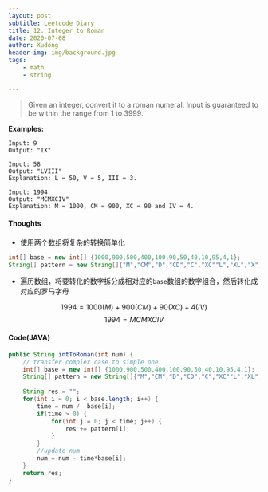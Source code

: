 ```yaml
---
layout: post
subtitle: Leetcode Diary
title: 12. Integer to Roman
date: 2020-07-08
author: Xudong
header-img: img/background.jpg
tags:   
    - math
    - string

---
```


> Given an integer, convert it to a roman numeral. Input is guaranteed to be within the range from 1 to 3999.

**Examples:**
```
Input: 9
Output: "IX"

Input: 58
Output: "LVIII"
Explanation: L = 50, V = 5, III = 3.

Input: 1994
Output: "MCMXCIV"
Explanation: M = 1000, CM = 900, XC = 90 and IV = 4.
```

#### Thoughts

- 使用两个数组将复杂的转换简单化
```java
int[] base = new int[] {1000,900,500,400,100,90,50,40,10,95,4,1}; 
String[] pattern = new String[]{"M","CM","D","CD","C","XC""L","XL","X","IX","V","IV","I"};
```
- 遍历数组，将要转化的数字拆分成相对应的`base`数组的数字组合，然后转化成对应的罗马字母

$$1994 = 1000(M) + 900(CM) + 90 (XC) + 4 (IV) \tag{1} $$
$$1994 = MCMXCIV  \tag{2}$$

#### Code(JAVA)

```java
public String intToRoman(int num) {
    // transfer complex case to simple one
    int[] base = new int[] {1000,900,500,400,100,90,50,40,10,95,4,1}; 
    String[] pattern = new String[]{"M","CM","D","CD","C","XC""L","XL","X","IX","V","IV","I"};
    
    String res = "";
    for(int i = 0; i < base.length; i++) {
        time = num /  base[i];
        if(time > 0) {
            for(int j = 0; j < time; j++) {
                res += pattern[i];
            }
        }
        //update num
        num = num - time*base[i];
    }
    return res;
}
```


<script type="text/javascript" src="https://xudongliuharold.github.io/js/latex-math.js?config=default"></script>
